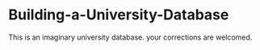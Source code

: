 # Building-a-University-Database
This is an imaginary  university database. your corrections are welcomed.
